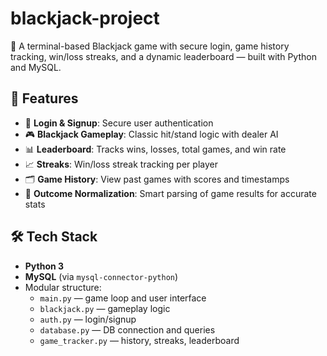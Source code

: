 # blackjack-project
🎲 A terminal-based Blackjack game with secure login, game history tracking, win/loss streaks, and a dynamic leaderboard — built with Python and MySQL.


## 🚀 Features

- 🔐 **Login & Signup**: Secure user authentication
- 🎮 **Blackjack Gameplay**: Classic hit/stand logic with dealer AI
- 📊 **Leaderboard**: Tracks wins, losses, total games, and win rate
- 📈 **Streaks**: Win/loss streak tracking per player
- 🗂️ **Game History**: View past games with scores and timestamps
- 🧠 **Outcome Normalization**: Smart parsing of game results for accurate stats

## 🛠️ Tech Stack

- **Python 3**
- **MySQL** (via `mysql-connector-python`)
- Modular structure:
  - `main.py` — game loop and user interface
  - `blackjack.py` — gameplay logic
  - `auth.py` — login/signup
  - `database.py` — DB connection and queries
  - `game_tracker.py` — history, streaks, leaderboard


